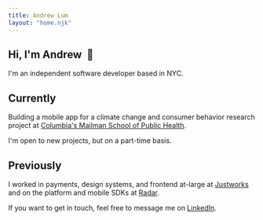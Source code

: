 ```yaml
---
title: Andrew Lum
layout: "home.njk"
---
```


<section class="title-section">
  <h1>Hi, I'm Andrew &nbsp;<span class="animate-wave">&#128075;</span></h1>
  <p class="tagline">I'm an independent software developer based in NYC.</p>
</section>
<section class="about-row">
  <h2 class="section-header header-2">Currently</h2>
  <p>Building a mobile app for a climate change and consumer behavior research project at <a class="fancy-link" href="https://www.publichealth.columbia.edu/">Columbia's Mailman School of Public Health</a>.</p>
  <p>I'm open to new projects, but on a part-time basis.</p>
</section>
<section class="about-row">
  <h2 class="section-header header-2">Previously</h2>
  <p>
    I worked in payments, design systems, and frontend at-large at <a class="fancy-link" href="https://www.justworks.com/">Justworks</a> and on the platform and mobile SDKs at <a class="fancy-link" href="https://radar.com/">Radar</a>.
  </p>
  <p>
    If you want to get in touch, feel free to message me on <a class="fancy-link" href="https://www.linkedin.com/in/andlum/">LinkedIn</a>.
  </p>
</section>
